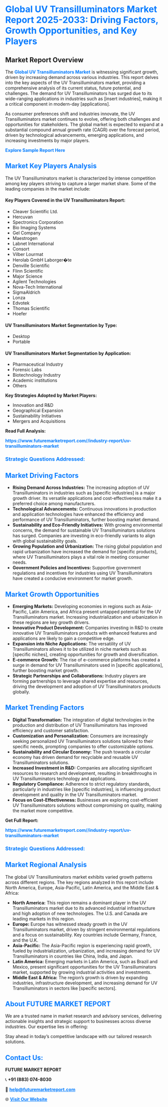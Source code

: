 <h1 style="color: #007BFF;">Global UV Transilluminators Market Report 2025-2033: Driving Factors, Growth Opportunities, and Key Players</h1>

<section id="overview">
<h2>Market Report Overview</h2>
<p>The <a href="https://www.futuremarketreport.com//industry-report/uv-transilluminators-market" style="color: #007BFF; text-decoration: none;"><strong>Global UV Transilluminators Market</strong></a> is witnessing significant growth, driven by increasing demand across various industries. This report delves into the key aspects of the UV Transilluminators market, providing a comprehensive analysis of its current status, future potential, and challenges. The demand for UV Transilluminators has surged due to its wide-ranging applications in industries such as [insert industries], making it a critical component in modern-day [applications].</p>
<p>As consumer preferences shift and industries innovate, the UV Transilluminators market continues to evolve, offering both challenges and opportunities for stakeholders. The global market is expected to expand at a substantial compound annual growth rate (CAGR) over the forecast period, driven by technological advancements, emerging applications, and increasing investments by major players.</p>
</section>

<section id="overview">
<p><a href="https://www.futuremarketreport.com//request-sample/reportId=78267" style="color: #007BFF; text-decoration: none;"><strong>Explore Sample Report Here</strong></a></p>
</section>

<section id="key-players">
<h2 style="color: #007BFF;">Market Key Players Analysis</h2>
<p>The UV Transilluminators market is characterized by intense competition among key players striving to capture a larger market share. Some of the leading companies in the market include:</p>
<h4>Key Players Covered in the UV Transilluminators Report:</h4>
<ul><li>Cleaver Scientific Ltd.</li><li>Hercuvan</li><li>Spectronics Corporation</li><li>Bio Imaging Systems</li><li>Gel Company</li><li>Maestrogen</li><li>Labnet International</li><li>Consort</li><li>Vilber Lourmat</li><li>Herolab GmbH Laborger�te</li><li>Denville Scientific</li><li>Flinn Scientific</li><li>Major Science</li><li>Agilent Technologies</li><li>Nova-Tech International</li><li>SigmaAldrich</li><li>Lonza</li><li>Edvotek</li><li>Thomas Scientific</li><li>Hoefer</li></ul>
<h4>UV Transilluminators Market Segmentation by Type:</h4>
<ul><li>Desktop</li><li>Portable</li></ul>

<h4>UV Transilluminators Market Segmentation by Application:</h4>
<ul><li>Pharmaceutical Industry</li><li>Forensic Labs</li><li>Biotechnology Industry</li><li>Academic institutions</li><li>Others</li></ul>
<p><strong>Key Strategies Adopted by Market Players:</strong></p>
<ul>
<li>Innovation and R&D</li>
<li>Geographical Expansion</li>
<li>Sustainability Initiatives</li>
<li>Mergers and Acquisitions</li>
</ul>
</section>

<section>
<p><strong>Read Full Analysis: </strong></p><a href="https://www.futuremarketreport.com//industry-report/uv-transilluminators-market" style="color: #007BFF; text-decoration: none;"><strong>https://www.futuremarketreport.com//industry-report/uv-transilluminators-market</strong></a>
<h3 style="color: #007BFF;">Strategic Questions Addressed:</h3>
</section>

<section id="driving-factors">
<h2 style="color: #007BFF;">Market Driving Factors</h2>
<ul>
<li><strong>Rising Demand Across Industries:</strong> The increasing adoption of UV Transilluminators in industries such as [specific industries] is a major growth driver. Its versatile applications and cost-effectiveness make it a preferred choice among manufacturers.</li>
<li><strong>Technological Advancements:</strong> Continuous innovations in production and application technologies have enhanced the efficiency and performance of UV Transilluminators, further boosting market demand.</li>
<li><strong>Sustainability and Eco-Friendly Initiatives:</strong> With growing environmental concerns, the demand for sustainable UV Transilluminators solutions has surged. Companies are investing in eco-friendly variants to align with global sustainability goals.</li>
<li><strong>Growing Population and Urbanization:</strong> The rising global population and rapid urbanization have increased the demand for [specific products], where UV Transilluminators plays a vital role in meeting consumer needs.</li>
<li><strong>Government Policies and Incentives:</strong> Supportive government regulations and incentives for industries using UV Transilluminators have created a conducive environment for market growth.</li>
</ul>
</section>

<section id="growth-opportunities">
<h2 style="color: #007BFF;">Market Growth Opportunities</h2>
<ul>
<li><strong>Emerging Markets:</strong> Developing economies in regions such as Asia-Pacific, Latin America, and Africa present untapped potential for the UV Transilluminators market. Increasing industrialization and urbanization in these regions are key growth drivers.</li>
<li><strong>Innovative Product Development:</strong> Companies investing in R&D to create innovative UV Transilluminators products with enhanced features and applications are likely to gain a competitive edge.</li>
<li><strong>Expansion into Niche Applications:</strong> The versatility of UV Transilluminators allows it to be utilized in niche markets such as [specific niches], creating opportunities for growth and diversification.</li>
<li><strong>E-commerce Growth:</strong> The rise of e-commerce platforms has created a surge in demand for UV Transilluminators used in [specific applications], further boosting market growth.</li>
<li><strong>Strategic Partnerships and Collaborations:</strong> Industry players are forming partnerships to leverage shared expertise and resources, driving the development and adoption of UV Transilluminators products globally.</li>
</ul>
</section>

<section id="trending-factors">
<h2 style="color: #007BFF;">Market Trending Factors</h2>
<ul>
<li><strong>Digital Transformation:</strong> The integration of digital technologies in the production and distribution of UV Transilluminators has improved efficiency and customer satisfaction.</li>
<li><strong>Customization and Personalization:</strong> Consumers are increasingly seeking personalized UV Transilluminators solutions tailored to their specific needs, prompting companies to offer customizable options.</li>
<li><strong>Sustainability and Circular Economy:</strong> The push towards a circular economy has driven demand for recyclable and reusable UV Transilluminators solutions.</li>
<li><strong>Increased Investment in R&D:</strong> Companies are allocating significant resources to research and development, resulting in breakthroughs in UV Transilluminators technology and applications.</li>
<li><strong>Regulatory Compliance:</strong> Adherence to strict regulatory standards, particularly in industries like [specific industries], is influencing product development and quality in the UV Transilluminators market.</li>
<li><strong>Focus on Cost-Effectiveness:</strong> Businesses are exploring cost-efficient UV Transilluminators solutions without compromising on quality, making the market more competitive.</li>
</ul>
</section>

<section>
<p><strong>Get Full Report: </strong></p><a href="https://www.futuremarketreport.com//industry-report/uv-transilluminators-market" style="color: #007BFF; text-decoration: none;"><strong>https://www.futuremarketreport.com//industry-report/uv-transilluminators-market</strong></a>
<h3 style="color: #007BFF;">Strategic Questions Addressed:</h3>
</section>


<section id="regional-analysis">
<h2 style="color: #007BFF;">Market Regional Analysis</h2>
<p>The global UV Transilluminators market exhibits varied growth patterns across different regions. The key regions analyzed in this report include North America, Europe, Asia-Pacific, Latin America, and the Middle East & Africa:</p>
<ul>
<li><strong>North America:</strong> This region remains a dominant player in the UV Transilluminators market due to its advanced industrial infrastructure and high adoption of new technologies. The U.S. and Canada are leading markets in this region.</li>
<li><strong>Europe:</strong> Europe has witnessed steady growth in the UV Transilluminators market, driven by stringent environmental regulations and a focus on sustainability. Key countries include Germany, France, and the U.K.</li>
<li><strong>Asia-Pacific:</strong> The Asia-Pacific region is experiencing rapid growth, fueled by industrialization, urbanization, and increasing demand for UV Transilluminators in countries like China, India, and Japan.</li>
<li><strong>Latin America:</strong> Emerging markets in Latin America, such as Brazil and Mexico, present significant opportunities for the UV Transilluminators market, supported by growing industrial activities and investments.</li>
<li><strong>Middle East & Africa:</strong> The region’s growth is driven by expanding industries, infrastructure development, and increasing demand for UV Transilluminators in sectors like [specific sectors].</li>
</ul>
</section>

<footer>
<h2 style="color: #007BFF;">About FUTURE MARKET REPORT</h2>
<p>We are a trusted name in market research and advisory services, delivering actionable insights and strategic support to businesses across diverse industries. Our expertise lies in offering:</p>

<p>Stay ahead in today’s competitive landscape with our tailored research solutions.</p>

<h2 style="color: #007BFF;">Contact Us:</h2>
<p><strong>FUTURE MARKET REPORT</strong></p>
<p>📞 <strong>+91 (883) 074-8030</strong></p>
<p>📧 <strong><a href="mailto:help@futuremarketreport.com" style="color: #007BFF;">help@futuremarketreport.com</a></strong></p>
<p>🌐 <strong><a href="https://www.futuremarketreport.com/" style="color: #007BFF;">Visit Our Website</a></strong></p>
</footer>
